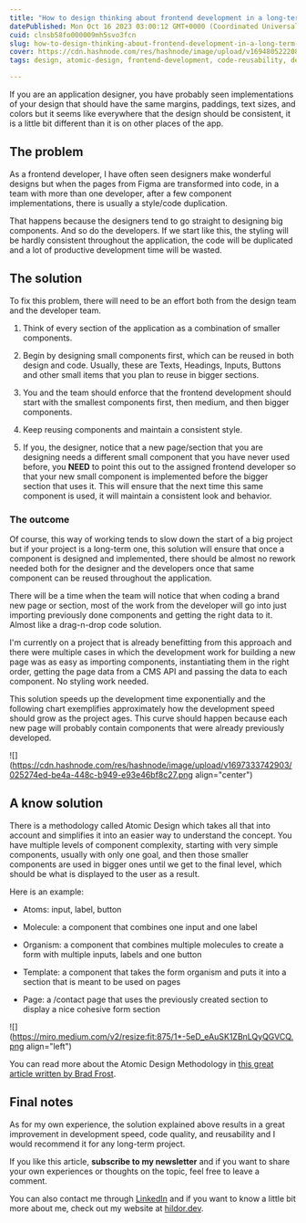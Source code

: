 ```yaml
---
title: "How to design thinking about frontend development in a long-term project"
datePublished: Mon Oct 16 2023 03:00:12 GMT+0000 (Coordinated Universal Time)
cuid: clnsb58fo000009mh5svo3fcn
slug: how-to-design-thinking-about-frontend-development-in-a-long-term-project
cover: https://cdn.hashnode.com/res/hashnode/image/upload/v1694805222081/49717f88-f0f6-4fd8-99a8-38929e8c2da7.png
tags: design, atomic-design, frontend-development, code-reusability, design-and-architecture

---
```


If you are an application designer, you have probably seen implementations of your design that should have the same margins, paddings, text sizes, and colors but it seems like everywhere that the design should be consistent, it is a little bit different than it is on other places of the app.

## The problem

As a frontend developer, I have often seen designers make wonderful designs but when the pages from Figma are transformed into code, in a team with more than one developer, after a few component implementations, there is usually a style/code duplication.

That happens because the designers tend to go straight to designing big components. And so do the developers. If we start like this, the styling will be hardly consistent throughout the application, the code will be duplicated and a lot of productive development time will be wasted.

## The solution

To fix this problem, there will need to be an effort both from the design team and the developer team.

1. Think of every section of the application as a combination of smaller components.
    
2. Begin by designing small components first, which can be reused in both design and code. Usually, these are Texts, Headings, Inputs, Buttons and other small items that you plan to reuse in bigger sections.
    
3. You and the team should enforce that the frontend development should start with the smallest components first, then medium, and then bigger components.
    
4. Keep reusing components and maintain a consistent style.
    
5. If you, the designer, notice that a new page/section that you are designing needs a different small component that you have never used before, you **NEED** to point this out to the assigned frontend developer so that your new small component is implemented before the bigger section that uses it. This will ensure that the next time this same component is used, it will maintain a consistent look and behavior.
    

### The outcome

Of course, this way of working tends to slow down the start of a big project but if your project is a long-term one, this solution will ensure that once a component is designed and implemented, there should be almost no rework needed both for the designer and the developers once that same component can be reused throughout the application.

There will be a time when the team will notice that when coding a brand new page or section, most of the work from the developer will go into just importing previously done components and getting the right data to it. Almost like a drag-n-drop code solution.

I'm currently on a project that is already benefitting from this approach and there were multiple cases in which the development work for building a new page was as easy as importing components, instantiating them in the right order, getting the page data from a CMS API and passing the data to each component. No styling work needed.

This solution speeds up the development time exponentially and the following chart exemplifies approximately how the development speed should grow as the project ages. This curve should happen because each new page will probably contain components that were already previously developed.

![](https://cdn.hashnode.com/res/hashnode/image/upload/v1697333742903/025274ed-be4a-448c-b949-e93e46bf8c27.png align="center")

## A know solution

There is a methodology called Atomic Design which takes all that into account and simplifies it into an easier way to understand the concept. You have multiple levels of component complexity, starting with very simple components, usually with only one goal, and then those smaller components are used in bigger ones until we get to the final level, which should be what is displayed to the user as a result.

Here is an example:

* Atoms: input, label, button
    
* Molecule: a component that combines one input and one label
    
* Organism: a component that combines multiple molecules to create a form with multiple inputs, labels and one button
    
* Template: a component that takes the form organism and puts it into a section that is meant to be used on pages
    
* Page: a /contact page that uses the previously created section to display a nice cohesive form section
    

![](https://miro.medium.com/v2/resize:fit:875/1*-5eD_eAuSK1ZBnLQyQGVCQ.png align="left")

You can read more about the Atomic Design Methodology in [this great article written by Brad Frost](https://atomicdesign.bradfrost.com/chapter-2/).

## Final notes

As for my own experience, the solution explained above results in a great improvement in development speed, code quality, and reusability and I would recommend it for any long-term project.

If you like this article, **subscribe to my newsletter** and if you want to share your own experiences or thoughts on the topic, feel free to leave a comment.

You can also contact me through [LinkedIn](https://www.linkedin.com/in/hildor/) and if you want to know a little bit more about me, check out my website at [hildor.dev](https://hildor.dev).